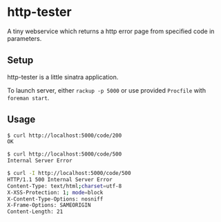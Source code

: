 # http-tester

A tiny webservice which returns a http error page from specified code in parameters.

## Setup

http-tester is a little sinatra application.

To launch server, either `rackup -p 5000` or use provided `Procfile` with `foreman start`.

## Usage

```bash
$ curl http://localhost:5000/code/200
OK

$ curl http://localhost:5000/code/500
Internal Server Error

$ curl -I http://localhost:5000/code/500
HTTP/1.1 500 Internal Server Error
Content-Type: text/html;charset=utf-8
X-XSS-Protection: 1; mode=block
X-Content-Type-Options: nosniff
X-Frame-Options: SAMEORIGIN
Content-Length: 21
```
